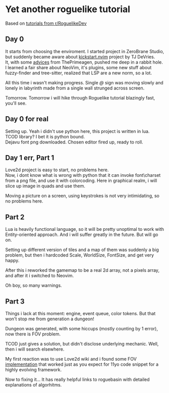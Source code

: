 # Yet another roguelike tutorial

Based on [tutorials from r/RoguelikeDev](https://www.reddit.com/r/roguelikedev/comments/1dt8bqm/roguelikedev_does_the_complete_roguelike_tutorial/)

## Day 0
It starts from choosing the enviroment. 
I started project in ZeroBrane Studio, but suddenly became aware about [kickstart.nvim](https://youtube.com/watch?v=m8C0Cq9Uv9o) project by TJ DeVries.  
It, with some [advices](https://youtube.com/watch?v=w7i4amO_zaE) from ThePrimeagen, pushed me deep in a rabbit hole.  
I learned a fair share about NeoVim, it's plugins, some new stuff about fuzzy-finder and tree-sitter, realized that LSP are a new norm, so a lot.

All this time i wasn't making progress. 
Single _@_ sign was moving slowly and lonely in labyrinth made from a single wall strunged across screen. 

Tomorrow. Tomorrow i will hike through Roguelike tutorial blazingly fast, you'll see.

## Day 0 for real
Setting up. Yeah i didn't use python here, this project is written in lua.   
TCOD library? I bet it is python bound.  
Dejavu font png downloaded.
Chosen editor fired up, ready to roll.

## Day 1 err, Part 1
Love2d project is easy to start, no problems here.  
Now, i dont know what is wrong with python that it can invoke font\charset from a png file, and use it with colorcoding. Here in graphical realm, i will slice up image in quads and use them.

Moving a picture on a screen, using keystrokes is not very intimidating, so no problems here.

## Part 2
Lua is heavily functional language, so it will be pretty unoptimal to work with Entity-oriented approach. And i will suffer greatly in the future. But will go on.

Setting up different version of tiles and a map of them was suddenly a big problem, but then i hardcoded Scale, WorldSize, FontSize, and get very happy.

After this i reworked the gamemap to be a real 2d array, not a pixels array, and after it i switched to Neovim.

Oh boy, so many warnings. 

## Part 3
Things i lack at this moment: engine, event queue, color tokens. But that won't stop me from generation a dungeon!

Dungeon was generated, with some hiccups (mostly counting by 1 error), now there is FOV problem. 

TCOD just gives a solution, but didn't disclose underlying mechanic. Well, then i will search elsewhere.

My first reaction was to use Love2d wiki and i found some FOV [implementation](https://github.com/markandgo/Lua-FOV) that worked just as you expect for 11yo code snippet for a highly evolving framework.

Now to fixing it... It has really helpful links to roguebasin with detailed explanations of algorhitms.
